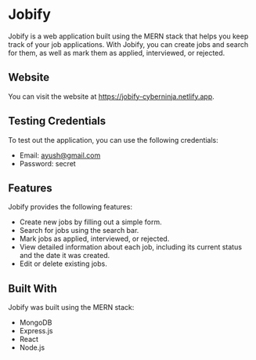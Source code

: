 # Jobify

Jobify is a web application built using the MERN stack that helps you keep track of your job applications. With Jobify, you can create jobs and search for them, as well as mark them as applied, interviewed, or rejected.

## Website

You can visit the website at https://jobify-cyberninja.netlify.app.

## Testing Credentials

To test out the application, you can use the following credentials:

- Email: ayush@gmail.com
- Password: secret

## Features

Jobify provides the following features:

- Create new jobs by filling out a simple form.
- Search for jobs using the search bar.
- Mark jobs as applied, interviewed, or rejected.
- View detailed information about each job, including its current status and the date it was created.
- Edit or delete existing jobs.

## Built With

Jobify was built using the MERN stack:

- MongoDB
- Express.js
- React
- Node.js
